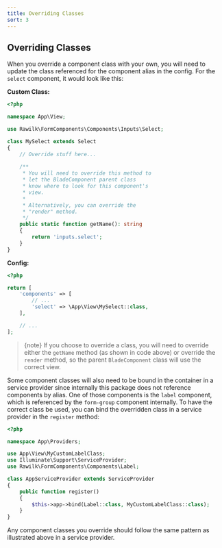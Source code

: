 ```yaml
---
title: Overriding Classes
sort: 3
---
```


## Overriding Classes

When you override a component class with your own, you will need to update the class referenced for the component alias in the config.
For the `select` component, it would look like this:

**Custom Class:**
```php
<?php

namespace App\View;

use Rawilk\FormComponents\Components\Inputs\Select;

class MySelect extends Select
{
    // Override stuff here...
    
    /**
     * You will need to override this method to
     * let the BladeComponent parent class
     * know where to look for this component's
     * view.
     * 
     * Alternatively, you can override the
     * "render" method.
     */
    public static function getName(): string
    {
        return 'inputs.select';
    }
}
```

**Config:**
```php
<?php

return [
    'components' => [
        // ...
        'select' => \App\View\MySelect::class,
    ],

    // ...
];
```

> {note} If you choose to override a class, you will need to override either the `getName` method (as shown in code above)
> or override the `render` method, so the parent `BladeComponent` class will use the correct view.

Some component classes will also need to be bound in the container in a service provider since internally this package does not
reference components by alias. One of those components is the `label` component, which is referenced by the `form-group` component
internally. To have the correct class be used, you can bind the overridden class in a service provider in the `register` method:

```php
<?php

namespace App\Providers;

use App\View\MyCustomLabelClass;
use Illuminate\Support\ServiceProvider;
use Rawilk\FormComponents\Components\Label;

class AppServiceProvider extends ServiceProvider
{
    public function register()
    {
        $this->app->bind(Label::class, MyCustomLabelClass::class);
    }
}
```

Any component classes you override should follow the same pattern as illustrated above in a service provider.
